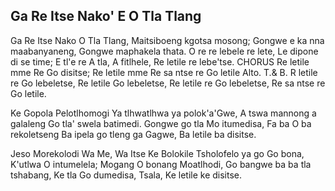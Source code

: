 ## Ga Re Itse Nako' E O Tla Tlang

Ga Re Itse Nako O Tla Tlang,
Maitsiboeng kgotsa mosong;
Gongwe e ka nna maabanyaneng,
Gongwe maphakela thata.
O re re lebele re lete, Le dipone di se time;
E tl'e re A tla, A fitlhele, Re letile re lebe'tse.
CHORUS
Re letile mme Re Go disitse;
Re letile mme Re sa ntse re Go letile
Alto. T.& B.
R letile re Go lebeletse, Re letile Go lebeletse,
Re letile re Go lebeletse, Re sa ntse re Go letile.

Ke Gopola Pelotlhomogi
Ya tlhwatlhwa ya polok'a'Gwe,
A tswa mannong a galaleng Go tla' swela batimedi.
Gongwe go tla Mo itumedisa, Fa ba O ba rekoletseng
Ba ipela go tleng ga Gagwe, Ba letile ba disitse.

Jeso Morekolodi Wa Me, Wa Itse Ke Bolokile
Tsholofelo ya go Go bona, K'utlwa O intumelela;
Mogang O bonang Moatlhodi,
Go bangwe ba ba tla tshabang,
Ke tla Go dumedisa, Tsala, Ke letile ke disitse.

